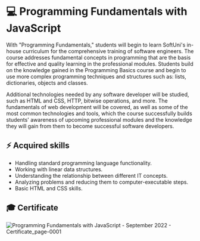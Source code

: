 # 💻 Programming Fundamentals with JavaScript 

With "Programming Fundamentals," students will begin to learn SoftUni's in-house curriculum for the comprehensive training of software engineers. The course addresses fundamental concepts in programming that are the basis for effective and quality learning in the professional modules. Students build on the knowledge gained in the Programming Basics course and begin to use more complex programming techniques and structures such as: lists, dictionaries, objects and classes.

Additional technologies needed by any software developer will be studied, such as HTML and CSS, HTTP, bitwise operations, and more. The fundamentals of web development will be covered, as well as some of the most common technologies and tools, which the course successfully builds students' awareness of upcoming professional modules and the knowledge they will gain from them to become successful software developers.

## ⚡ Acquired skills 

  - Handling standard programming language functionality.
  - Working with linear data structures.
  - Understanding the relationship between different IT concepts.
  - Analyzing problems and reducing them to computer-executable steps.
  - Basic HTML and CSS skills.

## 🎓 Certificate

![Programming Fundamentals with JavaScript - September 2022 - Certificate_page-0001](https://github.com/RosenDobrev10/SoftUni/assets/104829819/7e5f9350-8d33-40f6-a41d-e542246ad6d2)

